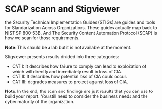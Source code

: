 # SCAP scann and Stigviewer

the Security Technical Implementation Guides (STIGs) are guides and tools for Standarization Across Organizations. These guides actually map back to NIST SP 800-53B. And The Security Content Automation Protocol (SCAP) is how we scan for those requirements.

**Note**: This should be a lab but it is not available at the moment.

Stigviewer presents results divided into three categories:

- CAT I: It describes how failure to comply can lead to exploitation of which will directly and inmediately result in loss of CIA.
- CAT II: It describes how potential loss of CIA could occur.
- CAT III: degrades measures to protect against loss of CIA.

**Note**: In the end, the scan and findings are just results that you can use to build your report. You still need to consider the business needs and the cyber maturity of the organization.